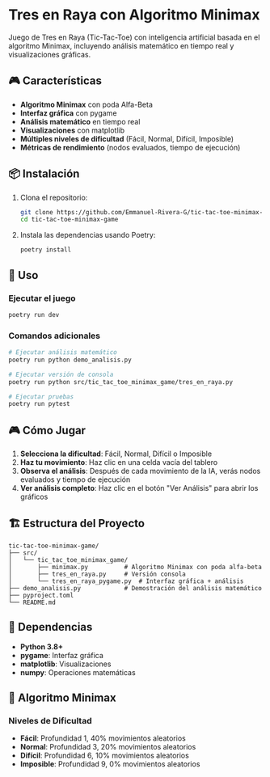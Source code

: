 # Tres en Raya con Algoritmo Minimax

Juego de Tres en Raya (Tic-Tac-Toe) con inteligencia artificial basada en el algoritmo Minimax, incluyendo análisis matemático en tiempo real y visualizaciones gráficas.

## 🎮 Características

- **Algoritmo Minimax** con poda Alfa-Beta
- **Interfaz gráfica** con pygame
- **Análisis matemático** en tiempo real
- **Visualizaciones** con matplotlib
- **Múltiples niveles de dificultad** (Fácil, Normal, Difícil, Imposible)
- **Métricas de rendimiento** (nodos evaluados, tiempo de ejecución)

## 📦 Instalación

1. Clona el repositorio:
   ```bash
   git clone https://github.com/Emmanuel-Rivera-G/tic-tac-toe-minimax-game.git
   cd tic-tac-toe-minimax-game
   ```

2. Instala las dependencias usando Poetry:
   ```bash
   poetry install
   ```

## 🎯 Uso

### Ejecutar el juego
```bash
poetry run dev
```

### Comandos adicionales
```bash
# Ejecutar análisis matemático
poetry run python demo_analisis.py

# Ejecutar versión de consola
poetry run python src/tic_tac_toe_minimax_game/tres_en_raya.py

# Ejecutar pruebas
poetry run pytest
```

## 🎮 Cómo Jugar

1. **Selecciona la dificultad**: Fácil, Normal, Difícil o Imposible
2. **Haz tu movimiento**: Haz clic en una celda vacía del tablero
3. **Observa el análisis**: Después de cada movimiento de la IA, verás nodos evaluados y tiempo de ejecución
4. **Ver análisis completo**: Haz clic en el botón "Ver Análisis" para abrir los gráficos

## 🏗️ Estructura del Proyecto

```
tic-tac-toe-minimax-game/
├── src/
│   └── tic_tac_toe_minimax_game/
│       ├── minimax.py          # Algoritmo Minimax con poda alfa-beta
│       ├── tres_en_raya.py     # Versión consola
│       └── tres_en_raya_pygame.py  # Interfaz gráfica + análisis
├── demo_analisis.py            # Demostración del análisis matemático
├── pyproject.toml
└── README.md
```

## 🔧 Dependencias

- **Python 3.8+**
- **pygame**: Interfaz gráfica
- **matplotlib**: Visualizaciones
- **numpy**: Operaciones matemáticas

## 🧮 Algoritmo Minimax

### Niveles de Dificultad
- **Fácil**: Profundidad 1, 40% movimientos aleatorios
- **Normal**: Profundidad 3, 20% movimientos aleatorios
- **Difícil**: Profundidad 6, 10% movimientos aleatorios
- **Imposible**: Profundidad 9, 0% movimientos aleatorios
